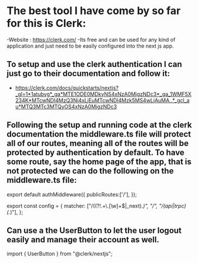 # The best tool I have come by so far for this is Clerk:

-Website : https://clerk.com/
-Its free and can be used for any kind of application and just need to be easily configured into the next js app.

## To setup and use the clerk authentication I can just go to their documentation and follow it:

- https://clerk.com/docs/quickstarts/nextjs?_gl=1*1atubvg*_ga*MTE1ODE0MDkyNS4xNzA0MjgzNDc3*_ga_1WMF5X234K*MTcwNDI4MzQ3Ni4xLjEuMTcwNDI4Mzk5MS4wLjAuMA..*_gcl_au*MTQ3MTc3MTQyOS4xNzA0MjgzNDc3

## Following the setup and running code at the clerk documentation the middleware.ts file will protect all of our routes, meaning all of the routes will be protected by authentication by default. To have some route, say the home page of the app, that is not protected we can do the following on the middleware.ts file:

export default authMiddleware({
  publicRoutes:['/'],
});

export const config = {
  matcher: ["/((?!.+\\.[\\w]+$|_next).*)", "/", "/(api|trpc)(.*)"],
};


## Can use a the UserButton to let the user logout easily and manage their account as well.

import { UserButton } from "@clerk/nextjs";

<UserButton afterSignOutUrl="/"> 
